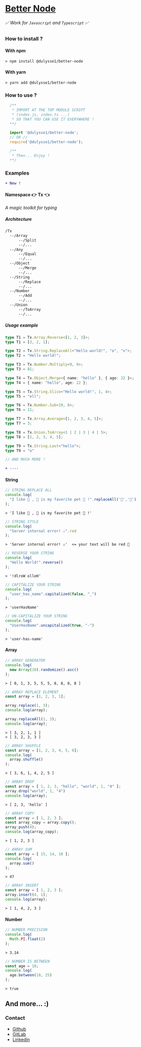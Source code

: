 # [Better Node]('https://www.npmjs.com/package/@dulysse1/better-node')
###### ✅  Work for `Javascript` and `Typescript` ✅ 

### How to install ?

#### With npm

```shell
> npm install @dulysse1/better-node
```
#### With yarn

```shell
> yarn add @dulysse1/better-node
```

### How to use ?

```typescript
  /**
   * IMPORT AT THE TOP MODULE SCRIPT
   * (index.js, index.ts ...)
   * SO THAT YOU CAN USE IT EVERYWHERE !
  **/

  import '@dulysse1/better-node';
  // OR //
  require('@dulysse1/better-node');

  /**
   * Then... Enjoy !
  **/
```
### Examples

```diff
+ New !
``` 
#### Namespace 👉 Tx 👈
<i> A magic toolkit for typing </i>
##### Architecture
```txt
/Tx
  --/Array
      --/Split
      --/...
  --/Any
      --/Equal
      --/...
  --/Object
      --/Merge
      --/...
  --/String
      --/Replace
      --/...
  --/Number
      --/Add
      --/...
  --/Union
      --/ToArray
      --/...
```
##### Usage example
```typescript
type T1 = Tx.Array.Reverse<[1, 2, 3]>;
type T1 = [3, 2, 1];

type T2 = Tx.String.ReplaceAll<"Hello world!", "o", "x">;
type T2 = "Hellx wxrld!";

type T3 = Tx.Number.Multiply<9, 9>;
type T3 = 81;

type T4 = Tx.Object.Merge<{ name: "hello" }, { age: 22 }>;
type T4 = { name: "hello", age: 22 };

type T5 = Tx.String.Slice<"Hello world!", 1, 4>;
type T5 = "ell";

type T6 = Tx.Number.Sub<19, 8>;
type T6 = 11;

type T7 = Tx.Array.Average<[1, 2, 3, 4, 5]>;
type T7 = 3;

type T8 = Tx.Union.ToArray<1 | 2 | 3 | 4 | 5>;
type T8 = [1, 2, 3, 4, 5];

type T9 = Tx.String.Last<"hello">;
type T9 = "o"

// AND MUCH MORE !
```

```diff
+ ----
``` 

#### String
```typescript
// STRING REPLACE ALL
console.log(
  "I like 🐑 , 🐑 is my favorite pet 🐑 !".replaceAll('🐑','🦁')
);
```
```node
> 'I like 🦁 , 🦁 is my favorite pet 🦁 !'
```
```typescript
// STRING STYLE
console.log(
  "Server internal error! ⚠️".red
);
```
```node 
> 'Server internal error! ⚠️'  <= your text will be red 🔴  
```
```typescript
// REVERSE YOUR STRING
console.log(
  "Hello World!".reverse()
);
```
```node 
> '!dlroW olleH'
```
```typescript
// CAPITALIZE YOUR STRING
console.log(
  "user_has_name".capitalized(false, "_")
);
```
```node 
> 'userHasName'
```
```typescript
// UN-CAPITALIZE YOUR STRING
console.log(
  "UserHasName".uncapitalized(true, "-")
);
```
```node 
> 'user-has-name'
```

#### Array
```typescript
// ARRAY GENERATOR
console.log(
  new Array(10).randomize().asc()
);
```
```node
> [ 0, 1, 3, 5, 5, 5, 8, 8, 8, 8 ]
```
```typescript
// ARRAY REPLACE ELEMENT
const array = [1, 2, 1, 1];

array.replace(1, 3);
console.log(array);

array.replaceAll(1, 3);
console.log(array);
```
```node
> [ 3, 2, 1, 1 ]
> [ 3, 2, 3, 3 ]
```
```typescript
// ARRAY SHUFFLE
const array = [1, 2, 3, 4, 5, 6];
console.log(
  array.shuffle()
);
```
```node
> [ 3, 6, 1, 4, 2, 5 ]
```
```typescript
// ARRAY DROP
const array = [ 1, 2, 3, "hello", "world", 1, "4" ];
array.drop("world", 1, "4")
console.log(array);
```
```node
> [ 2, 3, 'hello' ]
```
```typescript
// ARRAY COPY
const array = [ 1, 2, 3 ];
const array_copy = array.copy();
array.push(4);
console.log(array_copy);
```
```node
> [ 1, 2, 3 ]
```
```typescript
// ARRAY SUM
const array = [ 15, 14, 18 ];
console.log(
  array.sum()
);
```
```node
> 47
```
```typescript
// ARRAY INSERT
const array = [ 1, 2, 3 ];
array.insert(4, 1);
console.log(array);

```
```node
> [ 1, 4, 2, 3 ]
```

#### Number
```typescript
// NUMBER PRECISION
console.log(
  Math.PI.float(2)
);
```
```node
> 3.14
```
```typescript
// NUMBER IS BETWEEN
const age = 18;
console.log(
  age.between(18, 25)
);
```
```node
> true
```

## And more... :)

### Contact
* [Github](https://github.com/Dulysse)
* [GitLab](https://gitlab.com/Dulysse1)
* [Linkedin](https://www.linkedin.com/in/ulysse-dupont-994848197/)

